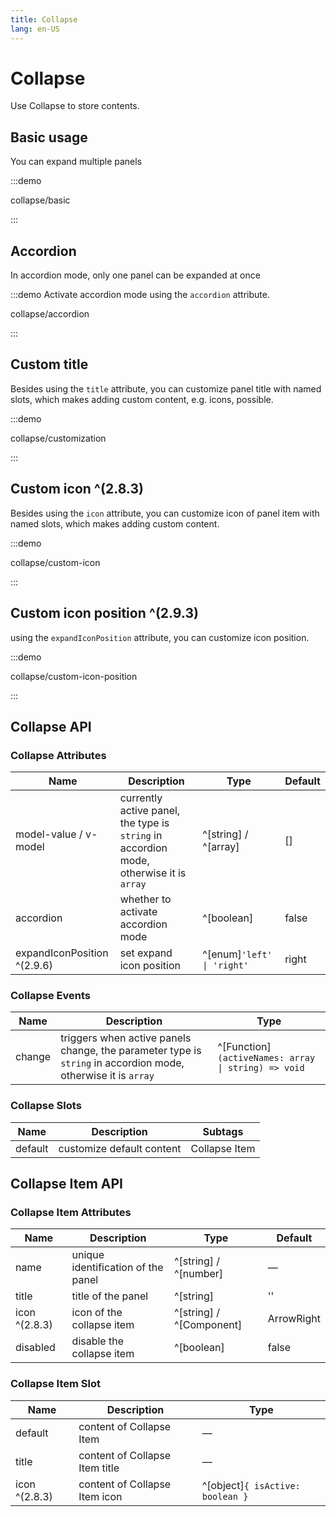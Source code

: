 ```yaml
---
title: Collapse
lang: en-US
---
```


# Collapse

Use Collapse to store contents.

## Basic usage

You can expand multiple panels

:::demo

collapse/basic

:::

## Accordion

In accordion mode, only one panel can be expanded at once

:::demo Activate accordion mode using the `accordion` attribute.

collapse/accordion

:::

## Custom title

Besides using the `title` attribute, you can customize panel title with named slots, which makes adding custom content, e.g. icons, possible.

:::demo

collapse/customization

:::

## Custom icon ^(2.8.3)

Besides using the `icon` attribute, you can customize icon of panel item with named slots, which makes adding custom content.

:::demo

collapse/custom-icon

:::

## Custom icon position ^(2.9.3)

using the `expandIconPosition` attribute, you can customize icon position.

:::demo

collapse/custom-icon-position

:::

## Collapse API

### Collapse Attributes

| Name                  | Description                                                                             | Type                             | Default |
| --------------------- | --------------------------------------------------------------------------------------- | -------------------------------- | ------- |
| model-value / v-model | currently active panel, the type is `string` in accordion mode, otherwise it is `array` | ^[string] / ^[array]             | []      |
| accordion             | whether to activate accordion mode                                                      | ^[boolean]                       | false   |
| expandIconPosition ^(2.9.6)    | set expand icon position                                                                | ^[enum]`'left' \| 'right' ` | right     |

### Collapse Events

| Name   | Description                                                                                                   | Type                                                |
| ------ | ------------------------------------------------------------------------------------------------------------- | --------------------------------------------------- |
| change | triggers when active panels change, the parameter type is `string` in accordion mode, otherwise it is `array` | ^[Function]`(activeNames: array \| string) => void` |

### Collapse Slots

| Name    | Description               | Subtags       |
| ------- | ------------------------- | ------------- |
| default | customize default content | Collapse Item |

## Collapse Item API

### Collapse Item Attributes

| Name          | Description                        | Type                     | Default    |
| ------------- | ---------------------------------- | ------------------------ | ---------- |
| name          | unique identification of the panel | ^[string] / ^[number]    | —          |
| title         | title of the panel                 | ^[string]                | ''         |
| icon ^(2.8.3) | icon of the collapse item          | ^[string] / ^[Component] | ArrowRight |
| disabled      | disable the collapse item          | ^[boolean]               | false      |

### Collapse Item Slot

| Name          | Description                    | Type                             |
| ------------- | ------------------------------ | -------------------------------- |
| default       | content of Collapse Item       | —                                |
| title         | content of Collapse Item title | —                                |
| icon ^(2.8.3) | content of Collapse Item icon  | ^[object]`{ isActive: boolean }` |
